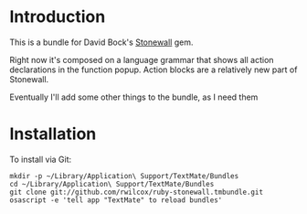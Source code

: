 Introduction
======================

This is a bundle for David Bock's [Stonewall](https://github.com/bokmann/stonewall) gem.

Right now it's composed on a language grammar that shows all action declarations in the function popup.
Action blocks are a relatively new part of Stonewall.

Eventually I'll add some other things to the bundle, as I need them

Installation
====================

To install via Git:

    mkdir -p ~/Library/Application\ Support/TextMate/Bundles
    cd ~/Library/Application\ Support/TextMate/Bundles
    git clone git://github.com/rwilcox/ruby-stonewall.tmbundle.git
    osascript -e 'tell app "TextMate" to reload bundles'

